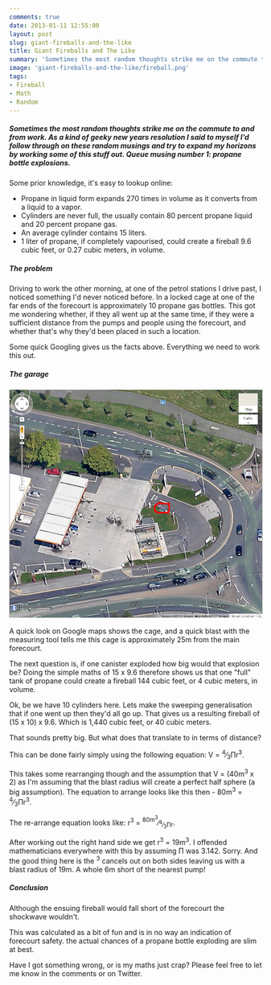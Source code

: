```yaml
---
comments: true
date: 2013-01-11 12:55:00
layout: post
slug: giant-fireballs-and-the-like
title: Giant Fireballs and The Like
summary: 'Sometimes the most random thoughts strike me on the commute to and from work.'
image: 'giant-fireballs-and-the-like/fireball.png'
tags:
- Fireball
- Math
- Random
---
```


#####  Sometimes the most random thoughts strike me on the commute to and from work. As a kind of geeky new years resolution I said to myself I'd follow through on these random musings and try to expand my horizons by working some of this stuff out. Queue musing number 1: propane bottle explosions.

Some prior knowledge, it's easy to lookup online:

- Propane in liquid form expands 270 times in volume as it converts from a liquid to a vapor.
- Cylinders are never full, the usually contain 80 percent propane liquid and 20 percent propane gas.
- An average cylinder contains 15 liters.
- 1 liter of propane, if completely vapourised, could create a fireball 9.6 cubic feet, or 0.27 cubic meters, in volume.

##### The problem

Driving to work the other morning, at one of the petrol stations I drive past, I 
noticed something I'd never noticed before. In a locked cage at one of the far 
ends of the forecourt is approximately 10 propane gas bottles. This got me 
wondering whether, if they all went up at the same time, if they were a sufficient 
distance from the pumps and people using the forecourt, and whether that's why 
they'd been placed in such a location.

Some quick Googling gives us the facts above. Everything we need to work this out.

##### The garage

[![](/img/posts/giant-fireballs-and-the-like/garage.png)](/img/posts/giant-fireballs-and-the-like/garage.png)

A quick look on Google maps shows the cage, and a quick blast with the measuring tool 
tells me this cage is approximately 25m from the main forecourt.

The next question is, if one canister exploded how big would that explosion be? 
Doing the simple maths of 15 x 9.6 therefore shows us that one "full" tank of 
propane could create a fireball 144 cubic feet, or 4 cubic meters, in volume.

Ok, be we have 10 cylinders here. Lets make the sweeping generalisation that if one 
went up then they'd all go up. That gives us a resulting fireball of (15 x 10) x 9.6. 
Which is 1,440 cubic feet, or 40 cubic meters.

That sounds pretty big. But what does that translate to in terms of distance?

This can be done fairly simply using the following equation: V = <sup>4</sup>&frasl;<sub>3</sub>&Pi;r<sup>3</sup>.

This takes some rearranging though and the assumption that V = (40m<sup>3</sup> x 2) as I'm 
assuming that the blast radius will create a perfect half sphere (a big assumption). 
The equation to arrange looks like this then - 80m<sup>3</sup> = <sup>4</sup>&frasl;<sub>3</sub>&Pi;r<sup>3</sup>. 

The re-arrange equation looks like: r<sup>3</sup> = <sup>80m<sup>3</sup></sup>&frasl;<sub><sup>4</sup>&frasl;<sub>3</sub>&Pi;r</sub>.

After working out the right hand side we get r<sup>3</sup> = 19m<sup>3</sup>. I 
offended mathematicians everywhere with this by assuming &Pi; was 3.142. Sorry. 
And the good thing here is the <sup>3</sup> cancels out on both sides leaving us 
with a blast radius of 19m. A whole 6m short of the nearest pump!

##### Conclusion

Although the ensuing fireball would fall short of the forecourt the shockwave wouldn't. 

This was calculated as a bit of fun and is in no way an indication of forecourt safety. 
the actual chances of a propane bottle exploding are slim at best.

Have I got something wrong, or is my maths just crap? Please feel free to let 
me know in the comments or on Twitter.